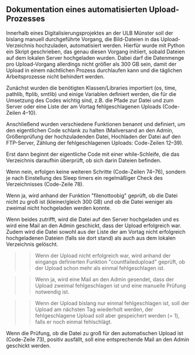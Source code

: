 ## Dokumentation eines automatisierten Upload-Prozesses

Innerhalb eines Digitalisierungsprojektes an der ULB Münster soll der bislang manuell durchgeführte Vorgang, die Bild-Dateien in das Upload-Verzeichnis hochzuladen, automatisiert werden. Hierfür wurde mit Python ein Skript geschrieben, das genau diesen Vorgang initiiert, sobald Dateien auf dem lokalen Server hochgeladen wurden. Dabei darf die Datenmenge pro Upload-Vorgang allerdings nicht größer als 300 GB sein, damit der Upload in einem nächtlichen Prozess durchlaufen kann und die täglichen Arbeitsprozesse nicht behindert werden.

Zunächst wurden die benötigten Klassen/Libraries importiert (os, time, pathlib, ftplib, smtlib) und einige Variablen definiert werden, die für die Umsetzung des Codes wichtig sind, z.B. die Pfade zur Datei und zum Server oder eine Liste der am Vortag fehlgeschlagenen Uploads (Code-Zeilen 4–10).

Anschließend wurden verschiedene Funktionen benannt und definiert, um den eigentlichen Code schlank zu halten (Mailversand an den Admin, Größenprüfung der hochzuladenden Datei, Hochladen der Datei auf den FTP-Server, Zählung der fehlgeschlagenen Uploads: Code-Zeilen 12–39).

Erst dann beginnt der eigentliche Code mit einer while-Schleife, die das Verzeichnis daraufhin überprüft, ob sich darin Dateien befinden. 

Wenn nein, erfolgen keine weiteren Schritte (Code-Zeilen 74–76), sondern je nach Einstellung des Sleep timers ein regelmäßiger Check des Verzeichnisses (Code-Zeile 78).

Wenn ja, wird anhand der Funktion "filenottoobig" geprüft, ob die Datei nicht zu groß ist (kleiner/gleich 300 GB) und ob die Datei weniger als zweimal nicht hochgeladen werden konnte.

Wenn beides zutrifft, wird die Datei auf den Server hochgeladen und es wird eine Mail an den Admin geschickt, dass der Upload erfolgreich war. Zudem wird die Datei sowohl aus der Liste der am Vortag nicht erfolgreich hochgeladenen Dateien (falls sie dort stand) als auch aus dem lokalen Verzeichnis gelöscht.

>> Wenn der Upload nicht erfolgreich war, wird anhand der eingangs definierten Funktion "countfailedupload" geprüft, ob der Upload schon mehr als einmal fehlgeschlagen ist.

>> Wenn ja, wird eine Mail an den Admin gesendet, dass der Upload zweimal fehlgeschlagen ist und eine manuelle Prüfung notwendig ist.

>> Wenn der Upload bislang nur einmal fehlgeschlagen ist, soll der Upload am nächsten Tag wiederholt werden, der fehlgeschlagene Upload soll aber gespeichert werden (= 1), falls er noch einmal fehlschlägt.

Wenn die Prüfung, ob die Datei zu groß für den automatischen Upload ist (Code-Zeile 73), positiv ausfällt, soll eine entsprechende Mail an den Admin geschickt werden.
